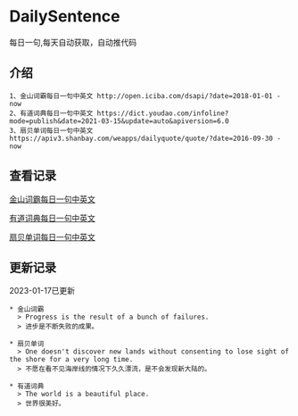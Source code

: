 # DailySentence

每日一句,每天自动获取，自动推代码

## 介绍

```
1、金山词霸每日一句中英文 http://open.iciba.com/dsapi/?date=2018-01-01 - now
2、有道词典每日一句中英文 https://dict.youdao.com/infoline?mode=publish&date=2021-03-15&update=auto&apiversion=6.0
3、扇贝单词每日一句中英文 https://apiv3.shanbay.com/weapps/dailyquote/quote/?date=2016-09-30 - now
```

## 查看记录

[金山词霸每日一句中英文](./data/iciba/)

[有道词典每日一句中英文](./data/youdao/)

[扇贝单词每日一句中英文](./data/shanbay/)

## 更新记录
2023-01-17已更新 
```
* 金山词霸
  > Progress is the result of a bunch of failures.
  > 进步是不断失败的成果。

* 扇贝单词
  > One doesn't discover new lands without consenting to lose sight of the shore for a very long time.
  > 不愿在看不见海岸线的情况下久久漂流，是不会发现新大陆的。

* 有道词典
  > The world is a beautiful place.
  > 世界很美好。

```
